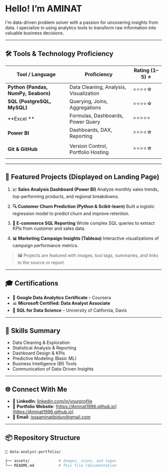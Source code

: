 

# Hello! I’m **AMINAT** 
I'm data-driven problem solver with a passion for uncovering insights from data. I specialize in using analytics tools to transform raw information into valuable business decisions.

---

## 🛠 Tools & Technology Proficiency

| Tool / Language                     | Proficiency                            | Rating (1–5) ⭐ |
| ----------------------------------- | -------------------------------------- | -------------- |
| **Python (Pandas, NumPy, Seaborn)** | Data Cleaning, Analysis, Visualization | ⭐⭐⭐⭐☆          |
| **SQL (PostgreSQL, MySQL)**         | Querying, Joins, Aggregations          | ⭐⭐⭐⭐☆          |
| \*\*Excel \*\*                      | Formulas, Dashboards, Power Query      | ⭐⭐⭐⭐⭐          |
| **Power BI**                        | Dashboards, DAX, Reporting             | ⭐⭐⭐⭐☆          |
|                                     |                                        |                |
| **Git & GitHub**                    | Version Control, Portfolio Hosting     | ⭐⭐⭐⭐☆          |
|                                     |                                        |                |

---

## 📁 Featured Projects (Displayed on Landing Page)

1. **📈 Sales Analysis Dashboard (Power BI)**
   Analyze monthly sales trends, top-performing products, and regional breakdowns.

2. **🔍 Customer Churn Prediction (Python & Scikit-learn)**
   Built a logistic regression model to predict churn and improve retention.

3. **🛒 E-commerce SQL Reporting**
   Wrote complex SQL queries to extract KPIs from customer and sales data.

4. **📊 Marketing Campaign Insights (Tableau)**
   Interactive visualizations of campaign performance metrics.

> 🖼️ Projects are featured with images, tool tags, summaries, and links to the source or report.

---

## 🎓 Certifications

* 📘 **Google Data Analytics Certificate** – Coursera
* 📊 **Microsoft Certified: Data Analyst Associate**
* 🧮 **SQL for Data Science** – University of California, Davis

---

## 🧠 Skills Summary

* Data Cleaning & Exploration
* Statistical Analysis & Reporting
* Dashboard Design & KPIs
* Predictive Modeling (Basic ML)
* Business Intelligence (BI) Tools
* Communication of Data-Driven Insights

---

## 🌐 Connect With Me

* 🔗 **LinkedIn**: [linkedin.com/in/yourprofile](https://linkedin.com/in/yourprofile)
* 💼 **Portfolio Website**: [https://Aminat1996.github.io](https://Aminat1996.github.io)
* 📧 **Email**: [issaaminatibidun@gmail.com](mailto:issaaminatibidun@gmail.com)

---

## 📦 Repository Structure

```bash
📁 data-analyst-portfolio/

├── assets/             # Images, icons, and logos
└── README.md           # This file (documentation
```

